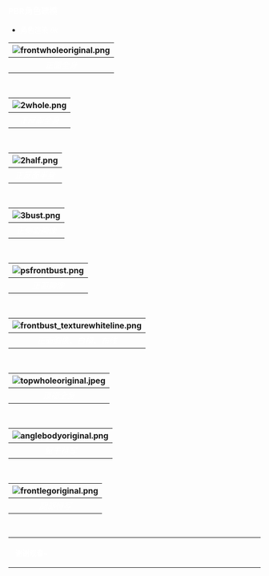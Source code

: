 ### **<font color="white">PBR角色建模</font>**

- **<font color="white">角色</font>**<font color="white">渲染</font> <font size = 2，font color="white">*8k*</font>
  


|![frontwholeoriginal.png](../Image/frontwholeoriginal.png)| 
|:--:| 
| *<font color="white">正面全身</font>* |

&emsp;

|![2whole.png](image\2whole.png)| 
|:--:| 
| *<font color="white">正反面全身</font>* |

&emsp;

|![2half.png](image\2half.png)| 
|:--:| 
| *<font color="white">正反面半身</font>* |

&emsp;

|![3bust.png](image\3bust.png)| 
|:--:| 
| *<font color="white">正侧面胸像</font>* |

&emsp;

|![psfrontbust.png](image\psfrontbust.png)| 
|:--:| 
| *<font color="white">正面胸像</font>* |

&emsp;

|![frontbust_texturewhiteline.png](image\frontbust_texturewhiteline.png)| 
|:--:| 
| *<font color="white">正面胸像、白模、布线</font>* |

&emsp;

|![topwholeoriginal.jpeg](image\topwholeoriginal.jpeg)| 
|:--:| 
| *<font color="white">顶视全身</font>* |

&emsp;

|![anglebodyoriginal.png](image\anglebodyoriginal.png)| 
|:--:| 
| *<font color="white">躯干特写</font>* |

&emsp;

|![frontlegoriginal.png](image\frontlegoriginal.png)| 
|:--:| 
| *<font color="white">腿部特写</font>* |

&emsp;

---
#### &emsp;<font color="white">谢谢观看~</font>
---





